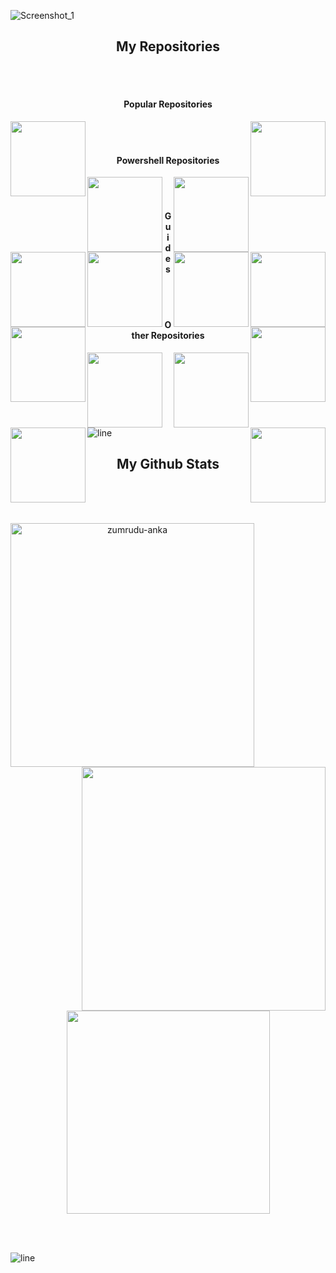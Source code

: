 
![Screenshot_1](https://github.com/user-attachments/assets/31033959-508f-44eb-9784-d68e51b6d6fd)

<div align=center>
<h2>My Repositories</h2>
</div>
<br></br>

<div align=center>
<h4>Popular Repositories</h4>
</div>

<div align=center>
  <a align="left" href="https://github.com/beigew0rm/BadUSB-Files-For-FlipperZero" title="BadUSB-Files-For-FlipperZero"><img align="left" height="120" src="https://github-readme-stats.anuraghazra1.vercel.app/api/pin/?username=beigew0rm&repo=BadUSB-Files-For-FlipperZero&theme=midnight-purple"></a>

  <a align="right" href="https://github.com/beigew0rm/Powershell-Tools-and-Toys" title="Powershell-Tools-and-Toys"><img align="right" height="120" src="https://github-readme-stats.anuraghazra1.vercel.app/api/pin/?username=beigew0rm&repo=Powershell-Tools-and-Toys&theme=midnight-purple"></a>
</div>

<br></br>
<div align=center>
<h4>Powershell Repositories</h4>
</div>

<div align=center>
  <a align="left" href="https://github.com/beigew0rm/Posh-Anti-Analysis" title="Posh-Anti-Analysis"><img align="left" height="120" src="https://github-readme-stats.anuraghazra1.vercel.app/api/pin/?username=beigew0rm&repo=Posh-Anti-Analysis&theme=midnight-purple"></a>

  <a align="right" href="https://github.com/beigew0rm/PoSh-Control" title="PoSh-Control"><img align="right" height="120" src="https://github-readme-stats.anuraghazra1.vercel.app/api/pin/?username=beigew0rm&repo=PoSh-Control&theme=midnight-purple"></a>
</div>

<div align=center>
  <a align="left" href="https://github.com/beigew0rm/PoshCord-C2" title="PoshCord-C2"><img align="left" height="120" src="https://github-readme-stats.anuraghazra1.vercel.app/api/pin/?username=beigew0rm&repo=PoshCord-C2&theme=midnight-purple"></a>

  <a align="right" href="https://github.com/beigew0rm/PoshGram-C2" title="PoshGram-C2"><img align="right" height="120" src="https://github-readme-stats.anuraghazra1.vercel.app/api/pin/?username=beigew0rm&repo=PoshGram-C2&theme=midnight-purple"></a>
</div>

<div align=center>
  <a align="left" href="https://github.com/beigew0rm/Posh-LAN" title="Posh-LAN"><img align="left" height="120" src="https://github-readme-stats.anuraghazra1.vercel.app/api/pin/?username=beigew0rm&repo=Posh-LAN&theme=midnight-purple"></a>

  <a align="right" href="https://github.com/beigew0rm/PoshCryptor" title="PoshCryptor"><img align="right" height="120" src="https://github-readme-stats.anuraghazra1.vercel.app/api/pin/?username=beigew0rm&repo=PoshCryptor&theme=midnight-purple"></a>
</div>

<br></br>
<div align=center>
<h4>Guides</h4>
</div>

<div align=center>
  <a align="left" href="https://github.com/beigew0rm/PwnPi-OLED-Build-Guide" title="PwnPi-OLED-Build-Guide"><img align="left" height="120" src="https://github-readme-stats.anuraghazra1.vercel.app/api/pin/?username=beigew0rm&repo=PwnPi-OLED-Build-Guide&theme=midnight-purple"></a>

  <a align="right" href="https://github.com/beigew0rm/DigiSpark-BadUSB-Setup-Guide" title="DigiSpark-BadUSB-Setup-Guide"><img align="right" height="120" src="https://github-readme-stats.anuraghazra1.vercel.app/api/pin/?username=beigew0rm&repo=DigiSpark-BadUSB-Setup-Guide&theme=midnight-purple"></a>
</div>

<br></br>
<div align=center>
<h4>Other Repositories</h4>
</div>

<div align=center>
  <a align="left" href="https://github.com/beigew0rm/World-of-Scanners" title="World-of-Scanners"><img align="left" height="120" src="https://github-readme-stats.anuraghazra1.vercel.app/api/pin/?username=beigew0rm&repo=World-of-Scanners&theme=midnight-purple"></a>

  <a align="right" href="https://github.com/beigew0rm/Login-Portals-HTML" title="Login-Portals-HTML"><img align="right" height="120" src="https://github-readme-stats.anuraghazra1.vercel.app/api/pin/?username=beigew0rm&repo=Login-Portals-HTML&theme=midnight-purple"></a>
</div>

<div align=center>
  <a align="left" href="https://github.com/beigew0rm/PwnPi-Scripts" title="PwnPi-Scripts"><img align="left" height="120" src="https://github-readme-stats.anuraghazra1.vercel.app/api/pin/?username=beigew0rm&repo=PwnPi-Scripts&theme=midnight-purple"></a>

  <a align="right" href="https://github.com/beigew0rm/ESP8266-and-ESP32-Message-Board" title="ESP8266-and-ESP32-Message-Board"><img align="right" height="120" src="https://github-readme-stats.anuraghazra1.vercel.app/api/pin/?username=beigew0rm&repo=ESP8266-and-ESP32-Message-Board&theme=midnight-purple"></a>
</div>

<br>

![line](https://github.com/user-attachments/assets/aa1928fa-bbf5-46b9-9138-ded0a482e7f9)
</br>

<div align=center>
<h2>My Github Stats</h2>
</div>
<br></br>

  <br>
<p align=center>
  <div align=center>
    <a href="https://github.com/denvercoder1/github-readme-streak-stats" title="Go to Source">
      <img align="left" width=390 src="https://github-readme-stats.vercel.app/api?username=beigew0rm&theme=midnight-purple" alt="zumrudu-anka" />
    </a>
    <a href="https://github.com/anuraghazra/github-readme-stats" title="Go to Source">
      <img align="right" width=390 src="https://github-readme-streak-stats.herokuapp.com/?user=beigew0rm&theme=midnight-purple" />
    </a>
  </div>
  <br><br><br><br><br><br><br><br><br>
  <div align=center>
    <a href="https://github.com/anuraghazra/github-readme-stats">
      <img width=325 align="center" src="https://github-readme-stats.vercel.app/api/top-langs/?username=beigew0rm&theme=midnight-purple&size_weight=0.4&count_weight=0.5&hide=css" />
    </a>
  </div>
  <br>
</p>

<br>

![line](https://github.com/user-attachments/assets/aa1928fa-bbf5-46b9-9138-ded0a482e7f9)
</br>
